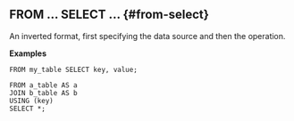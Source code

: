 ## FROM ... SELECT ... {#from-select}

An inverted format, first specifying the data source and then the operation.

**Examples**

``` yql
FROM my_table SELECT key, value;
```

``` yql
FROM a_table AS a
JOIN b_table AS b
USING (key)
SELECT *;
```